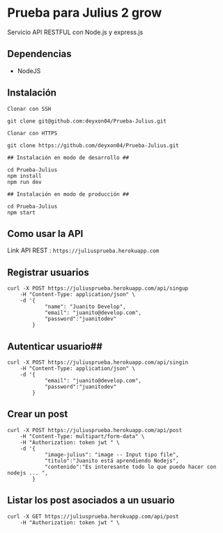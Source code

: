 # Prueba para Julius 2 grow

Servicio API RESTFUL con Node.js y express.js

## Dependencias

- NodeJS

## Instalación

```
Clonar con SSH

git clone git@github.com:deyxon04/Prueba-Julius.git

Clonar con HTTPS

git clone https://github.com/deyxon04/Prueba-Julius.git

## Instalación en modo de desarrollo ##

cd Prueba-Julius
npm install
npm run dev

## Instalación en modo de producción ##

cd Prueba-Julius
npm start

```

## Como usar la API

Link API REST : `https://juliusprueba.herokuapp.com`

## Registrar usuarios ##

```
curl -X POST https://juliusprueba.herokuapp.com/api/singup
    -H "Content-Type: application/json" \
    -d '{
            "name": "Juanito Develop",
            "email": "juanito@develop.com",
            "password":"juanitodev"
        }
```

## Autenticar  usuario##

```
curl -X POST https://juliusprueba.herokuapp.com/api/singin
    -H "Content-Type: application/json" \
    -d '{
            "email": "juanito@develop.com",
            "password":"juanitodev"
        }
```

## Crear un post ##

```
curl -X POST https://juliusprueba.herokuapp.com/api/post
    -H "Content-Type: multipart/form-data" \
    -H "Authorization: token jwt " \
    -d '{
            "image-julius": "image -- Input tipo file",
            "titulo":"Juanito está aprendiendo Nodejs",
            "contenido":"Es interesante todo lo que puedo hacer con nodejs ... ",
        }
```
## Listar los post asociados a un usuario ##
```
curl -X GET https://juliusprueba.herokuapp.com/api/post
    -H "Authorization: token jwt " \
```